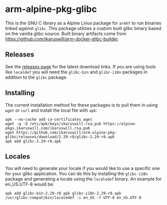 # arm-alpine-pkg-glibc

This is the GNU C library as a Alpine Linux package for `armhf` to run binaries linked against `glibc`. This package utilizes a custom built glibc binary based on the vanilla glibc source. Built binary artifacts come from https://github.com/ikaruswill/arm-docker-glibc-builder.

## Releases

See the [releases page](https://github.com/ikaruswill/arm-alpine-pkg-glibc/releases) for the latest download links. If you are using tools like `localdef` you will need the `glibc-bin` and `glibc-i18n` packages in addition to the `glibc` package.

## Installing

The current installation method for these packages is to pull them in using `wget` or `curl` and install the local file with `apk`:

    apk --no-cache add ca-certificates wget
    wget -q -O /etc/apk/keys/ikaruswill.rsa.pub https://alpine-pkgs.ikaruswill.com/ikaruswill.rsa.pub
    wget https://github.com/ikaruswill/arm-alpine-pkg-glibc/releases/download/2.29-r0/glibc-2.29-r0.apk
    apk add glibc-2.29-r0.apk

## Locales

You will need to generate your locale if you would like to use a specific one for your glibc application. You can do this by installing the `glibc-i18n` package and generating a locale using the `localedef` binary. An example for en_US.UTF-8 would be:

    apk add glibc-bin-2.29-r0.apk glibc-i18n-2.29-r0.apk
    /usr/glibc-compat/bin/localedef -i en_US -f UTF-8 en_US.UTF-8
